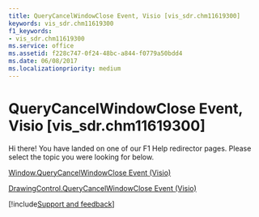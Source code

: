 ```yaml
---
title: QueryCancelWindowClose Event, Visio [vis_sdr.chm11619300]
keywords: vis_sdr.chm11619300
f1_keywords:
- vis_sdr.chm11619300
ms.service: office
ms.assetid: f228c747-0f24-48bc-a844-f0779a50bdd4
ms.date: 06/08/2017
ms.localizationpriority: medium
---
```



# QueryCancelWindowClose Event, Visio [vis_sdr.chm11619300]

Hi there! You have landed on one of our F1 Help redirector pages. Please select the topic you were looking for below.

[Window.QueryCancelWindowClose Event (Visio)](https://msdn.microsoft.com/library/42b2533a-7958-affc-c722-8b15a396908f%28Office.15%29.aspx)

[DrawingControl.QueryCancelWindowClose Event (Visio)](https://msdn.microsoft.com/library/31f05b80-d536-3188-92d0-f2750b79771d%28Office.15%29.aspx)

[!include[Support and feedback](~/includes/feedback-boilerplate.md)]